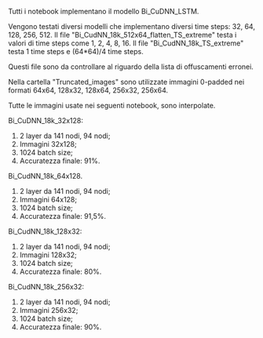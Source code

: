 Tutti i notebook implementano il modello Bi_CuDNN_LSTM.

Vengono testati diversi modelli che implementano
diversi time steps: 32, 64, 128, 256, 512.
Il file "Bi_CudNN_18k_512x64_flatten_TS_extreme" testa
i valori di time steps come 1, 2, 4, 8, 16.
Il file "Bi_CudNN_18k_TS_extreme" testa 1 time steps e (64*64)/4 time steps.

Questi file sono da controllare al riguardo della lista 
di offuscamenti erronei.


Nella cartella "Truncated_images" sono utilizzate immagini 0-padded
nei formati 64x64, 128x32, 128x64, 256x32, 256x64.

Tutte le immagini usate nei seguenti notebook, sono interpolate.

Bi_CuDNN_18k_32x128:
1.   2 layer da 141 nodi, 94 nodi;
2.   Immagini 32x128;
3.   1024 batch size;
4.   Accuratezza finale: 91%.

Bi_CudNN_18k_64x128.
1.   2 layer da 141 nodi, 94 nodi;
2.   Immagini 64x128;
3.   1024 batch size;
4.   Accuratezza finale: 91,5%.

Bi_CudNN_18k_128x32:
1.   2 layer da 141 nodi, 94 nodi;
2.   Immagini 128x32;
3.   1024 batch size;
4.   Accuratezza finale: 80%.

Bi_CudNN_18k_256x32:
1.   2 layer da 141 nodi, 94 nodi;
2.   Immagini 256x32;
3.   1024 batch size;
4.   Accuratezza finale: 90%.